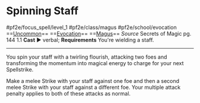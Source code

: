 # Spinning Staff
#pf2e/focus_spell/level_1 #pf2e/class/magus #pf2e/school/evocation 
==[Uncommon](../../../rules/traits/uncommon.md)== ==[Evocation](../../../rules/traits/evocation.md)== ==[Magus](../../../Traits/Magus.md)==
*Source* Secrets of Magic pg. 144 1.1
**Cast** ► verbal; **Requirements** You're wielding a staff.

---
You spin your staff with a twirling flourish, attacking two foes and transforming the momentum into magical energy to charge for your next Spellstrike.

Make a melee Strike with your staff against one foe and then a second melee Strike with your staff against a different foe. Your multiple attack penalty applies to both of these attacks as normal.